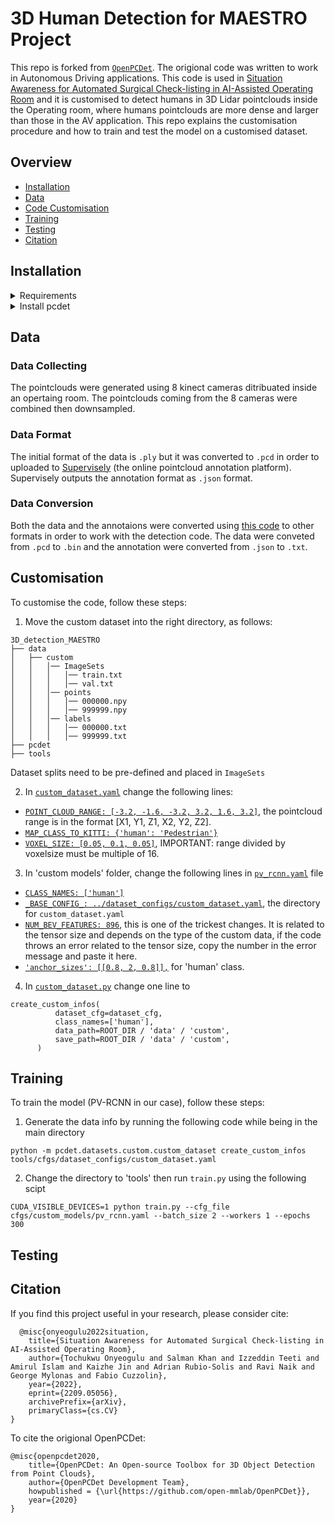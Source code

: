 [comment]: # (<img src="docs/open_mmlab.png" align="right" width="30%">)

# 3D Human Detection for MAESTRO Project

This repo is forked from [`OpenPCDet`](https://github.com/open-mmlab/OpenPCDet). The origional code was written to work in Autonomous Driving applications. This code is used in [Situation Awareness for Automated Surgical Check-listing in AI-Assisted Operating Room](https://arxiv.org/abs/2209.05056) and it is customised to detect humans in 3D Lidar pointclouds inside the Operating room, where humans pointclouds are more dense and larger than those in the AV application. This repo explains the customisation procedure and how to train and test the model on a customised dataset. 

## Overview
- [Installation](#installation)
- [Data](#data)
- [Code Customisation](#customisation)
- [Training](#training)
- [Testing](#testing)
- [Citation](#citation)


## Installation

<details>
<summary>Requirements</summary>
  
All the codes are tested in the following environment:
* Linux (tested on Ubuntu 18.04)
* Python 3.8
* PyTorch 1.9 
* CUDA 10.2
* [`spconv v1.0 (commit 8da6f96)`](https://github.com/traveller59/spconv/tree/8da6f967fb9a054d8870c3515b1b44eca2103634) or [`spconv v1.2`](https://github.com/traveller59/spconv) or [`spconv v2.x`](https://github.com/traveller59/spconv)
    
</details>


<details>
<summary>Install pcdet</summary>

NOTE: Please re-install `pcdet v0.5` by running `python setup.py develop` even if you have already installed previous version.

a. Clone this repository.
```shell
git clone https://github.com/IzzeddinTeeti/3D_detection_MAESTRO.git
```

b. Install the dependent libraries as follows:

[comment]: <> (* Install the dependent python libraries: )

[comment]: <> (```)

[comment]: <> (pip install -r requirements.txt )

[comment]: <> (```)

* Install the SparseConv library, we use the implementation from [`[spconv]`](https://github.com/traveller59/spconv). 
    * If you use PyTorch 1.1, then make sure you install the `spconv v1.0` with ([commit 8da6f96](https://github.com/traveller59/spconv/tree/8da6f967fb9a054d8870c3515b1b44eca2103634)) instead of the latest one.
    * If you use PyTorch 1.3+, then you need to install the `spconv v1.2`. As mentioned by the author of [`spconv`](https://github.com/traveller59/spconv), you need to use their docker if you use PyTorch 1.4+. 
    * You could also install latest `spconv v2.x` with pip, see the official documents of [spconv](https://github.com/traveller59/spconv).
  
c. Install this `pcdet` library and its dependent libraries by running the following command:
```shell
python setup.py develop
```
</details>



## Data
### Data Collecting
The pointclouds were generated using 8 kinect cameras ditribuated inside an opertaing room. The pointclouds coming from the 8 cameras were combined then downsampled. 

### Data Format
The initial format of the data is `.ply` but it was converted to `.pcd` in order to uploaded to [Supervisely](https://supervise.ly/) (the online pointcloud annotation platform). Supervisely outputs the annotation format as `.json` format.

### Data Conversion
Both the data and the annotaions were converted using [this code](https://github.com/IzzeddinTeeti/Convert-supervisely-to-KITTI) to other formats in order to work with the detection code. The data were conveted from `.pcd` to `.bin` and the annotation were converted from `.json` to `.txt`. 



## Customisation 
To customise the code, follow these steps:
1. Move the custom dataset into the right directory, as follows:

```
3D_detection_MAESTRO
├── data
│   ├── custom
│   │   │── ImageSets
│   │   │   │── train.txt
│   │   │   │── val.txt
│   │   │── points
│   │   │   │── 000000.npy
│   │   │   │── 999999.npy
│   │   │── labels
│   │   │   │── 000000.txt
│   │   │   │── 999999.txt
├── pcdet
├── tools
```
Dataset splits need to be pre-defined and placed in `ImageSets`

2. In [`custom_dataset.yaml`](https://github.com/IzzeddinTeeti/3D_detection_MAESTRO/blob/master/tools/cfgs/dataset_configs/custom_dataset.yaml) change the following lines:
- [`POINT_CLOUD_RANGE: [-3.2, -1.6, -3.2, 3.2, 1.6, 3.2]`](https://github.com/IzzeddinTeeti/3D_detection_MAESTRO/blob/master/tools/cfgs/dataset_configs/custom_dataset.yaml#L4), the pointcloud range is in the format [X1, Y1, Z1, X2, Y2, Z2].
- [`MAP_CLASS_TO_KITTI: {'human': 'Pedestrian'}`](https://github.com/IzzeddinTeeti/3D_detection_MAESTRO/blob/master/tools/cfgs/dataset_configs/custom_dataset.yaml#L6-L8)
- [`VOXEL_SIZE: [0.05, 0.1, 0.05]`](https://github.com/IzzeddinTeeti/3D_detection_MAESTRO/blob/master/tools/cfgs/dataset_configs/custom_dataset.yaml#L63), IMPORTANT: range divided by voxelsize must be multiple of 16.

3. In 'custom models' folder, change the following lines in [`pv_rcnn.yaml`](https://github.com/IzzeddinTeeti/3D_detection_MAESTRO/blob/master/tools/cfgs/custom_models/pv_rcnn.yaml) file
- [`CLASS_NAMES: ['human']`](https://github.com/IzzeddinTeeti/3D_detection_MAESTRO/blob/master/tools/cfgs/custom_models/pv_rcnn.yaml#L1)
- [`_BASE_CONFIG_: ../dataset_configs/custom_dataset.yaml`](https://github.com/IzzeddinTeeti/3D_detection_MAESTRO/blob/master/tools/cfgs/custom_models/pv_rcnn.yaml#L4), the directory for `custom_dataset.yaml`
- [`NUM_BEV_FEATURES: 896`](https://github.com/IzzeddinTeeti/3D_detection_MAESTRO/blob/master/tools/cfgs/custom_models/pv_rcnn.yaml#L17), this is one of the trickest changes. It is related to the tensor size and depends on the type of the custom data, if the code throws an error related to the tensor size, copy the number in the error message and paste it here.
- [`'anchor_sizes': [[0.8, 2, 0.8]],`](https://github.com/IzzeddinTeeti/3D_detection_MAESTRO/blob/master/tools/cfgs/custom_models/pv_rcnn.yaml#L40) for 'human' class.
  
4. In [`custom_dataset.py`](https://github.com/IzzeddinTeeti/3D_detection_MAESTRO/blob/master/pcdet/datasets/custom/custom_dataset.py) change one line to 
  ```
  create_custom_infos(
            dataset_cfg=dataset_cfg,
            class_names=['human'],
            data_path=ROOT_DIR / 'data' / 'custom',
            save_path=ROOT_DIR / 'data' / 'custom',
        )
  ```

## Training
To train the model (PV-RCNN in our case), follow these steps:
1. Generate the data info by running the following code while being in the main directory
  ```
  python -m pcdet.datasets.custom.custom_dataset create_custom_infos tools/cfgs/dataset_configs/custom_dataset.yaml
  ```
2. Change the directory to 'tools' then run `train.py` using the following scipt
  ```
  CUDA_VISIBLE_DEVICES=1 python train.py --cfg_file cfgs/custom_models/pv_rcnn.yaml --batch_size 2 --workers 1 --epochs 300
  ```
  

## Testing


## Citation 
If you find this project useful in your research, please consider cite:
```
  @misc{onyeogulu2022situation,
    title={Situation Awareness for Automated Surgical Check-listing in AI-Assisted Operating Room},
    author={Tochukwu Onyeogulu and Salman Khan and Izzeddin Teeti and Amirul Islam and Kaizhe Jin and Adrian Rubio-Solis and Ravi Naik and George Mylonas and Fabio Cuzzolin},
    year={2022},
    eprint={2209.05056},
    archivePrefix={arXiv},
    primaryClass={cs.CV}
}
```
To cite the origional OpenPCDet:

```
@misc{openpcdet2020,
    title={OpenPCDet: An Open-source Toolbox for 3D Object Detection from Point Clouds},
    author={OpenPCDet Development Team},
    howpublished = {\url{https://github.com/open-mmlab/OpenPCDet}},
    year={2020}
}
```




